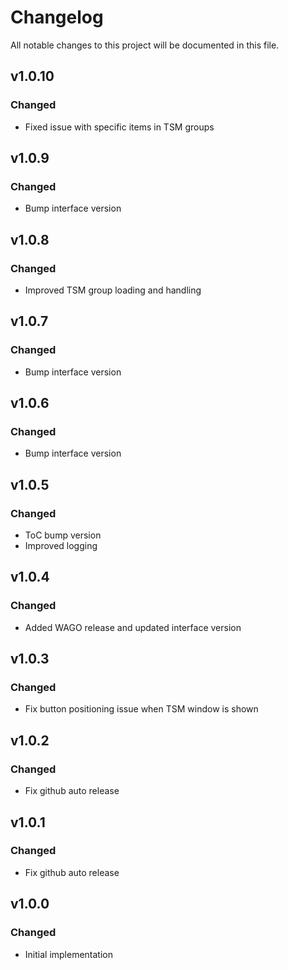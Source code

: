 # Changelog
All notable changes to this project will be documented in this file.

## v1.0.10
### Changed
 - Fixed issue with specific items in TSM groups

## v1.0.9
### Changed
 - Bump interface version

## v1.0.8
### Changed
 - Improved TSM group loading and handling

## v1.0.7
### Changed
 - Bump interface version

## v1.0.6
### Changed
 - Bump interface version

## v1.0.5
### Changed
 - ToC bump version
 - Improved logging

## v1.0.4
### Changed
 - Added WAGO release and updated interface version

## v1.0.3
### Changed
 - Fix button positioning issue when TSM window is shown

## v1.0.2
### Changed
 - Fix github auto release

## v1.0.1
### Changed
 - Fix github auto release

## v1.0.0
### Changed
 - Initial implementation